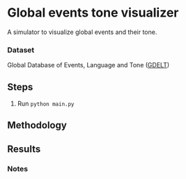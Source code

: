 # Global events tone visualizer
A simulator to visualize global events and their tone.

### Dataset
Global Database of Events, Language and Tone (<a href="https://www.gdeltproject.org/data.html#rawdatafiles">GDELT</a>)

## Steps
1. Run `python main.py`

## Methodology


## Results

### Notes
